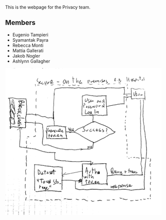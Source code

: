This is the webpage for the Privacy team.


## Members

- Eugenio Tampieri
- Syamantak Payra
- Rebecca Monti
- Mattia Gallerati
- Jakob Nogler
- Ashlynn Gallagher

<img src="../notes and stuff/MVPDiagram.JPG" alt="minimum viable product diagram" class="inline"/>